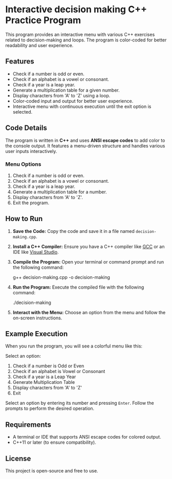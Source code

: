 Interactive decision making C++ Practice Program
================================

This program provides an interactive menu with various C++ exercises related to decision-making and loops. The program is color-coded for better readability and user experience.

Features
--------

*   Check if a number is odd or even.
*   Check if an alphabet is a vowel or consonant.
*   Check if a year is a leap year.
*   Generate a multiplication table for a given number.
*   Display characters from 'A' to 'Z' using a loop.
*   Color-coded input and output for better user experience.
*   Interactive menu with continuous execution until the exit option is selected.

Code Details
------------

The program is written in **C++** and uses **ANSI escape codes** to add color to the console output. It features a menu-driven structure and handles various user inputs interactively.

### Menu Options

1.  Check if a number is odd or even.
2.  Check if an alphabet is a vowel or consonant.
3.  Check if a year is a leap year.
4.  Generate a multiplication table for a number.
5.  Display characters from 'A' to 'Z'.
6.  Exit the program.

How to Run
----------

1.  **Save the Code:** Copy the code and save it in a file named `decision-making.cpp`.
2.  **Install a C++ Compiler:** Ensure you have a C++ compiler like [GCC](https://gcc.gnu.org/) or an IDE like [Visual Studio](https://visualstudio.microsoft.com/).
3.  **Compile the Program:** Open your terminal or command prompt and run the following command:
    
    g++ decision-making.cpp -o decision-making
                
    
4.  **Run the Program:** Execute the compiled file with the following command:
    
    ./decision-making
                
    
5.  **Interact with the Menu:** Choose an option from the menu and follow the on-screen instructions.

Example Execution
-----------------

When you run the program, you will see a colorful menu like this:

Select an option:
1. Check if a number is Odd or Even
2. Check if an alphabet is Vowel or Consonant
3. Check if a year is a Leap Year
4. Generate Multiplication Table
5. Display characters from 'A' to 'Z'
6. Exit
    

Select an option by entering its number and pressing `Enter`. Follow the prompts to perform the desired operation.

Requirements
------------

*   A terminal or IDE that supports ANSI escape codes for colored output.
*   C++11 or later (to ensure compatibility).

License
-------

This project is open-source and free to use.

